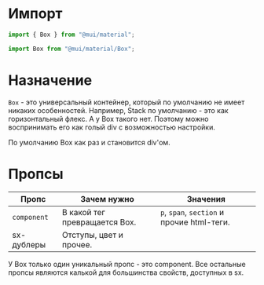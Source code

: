 # Импорт

```javascript
import { Box } from "@mui/material";
```

```javascript
import Box from "@mui/material/Box";
```

# Назначение

`Box` - это универсальный контейнер, который по умолчанию не имеет никаких особенностей. Например, Stack по умолчанию - это как горизонтальный флекс. А у Box такого нет. Поэтому можно воспринимать его как голый div с возможностью настройки.

По умолчанию Box как раз и становится div'ом.

# Пропсы

| Пропс       | Зачем нужно                   | Значения                                   |
| ----------- | ----------------------------- | ------------------------------------------ |
| `component` | В какой тег превращается Box. | `p`, `span`, `section` и прочие html-теги. |
| sx-дублеры  | Отступы, цвет и прочее.       |                                            |

У Box только один уникальный пропс - это component. Все остальные пропсы являются калькой для большинства свойств, доступных в sx.


